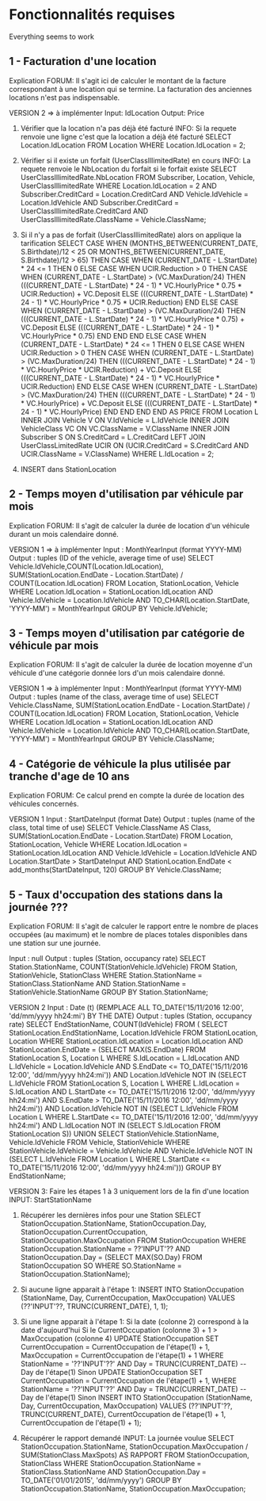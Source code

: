 Fonctionnalités requises
========================
Everything seems to work

1 - Facturation d'une location
------------------------------
Explication FORUM: Il s'agit ici de calculer le montant de la facture correspondant à une location qui se termine. La facturation des anciennes locations n'est pas indispensable.

<!-- VERSION 1 -->
<!-- Input : idLocationInput -->
<!-- Output : StartDate, MaxDuration, HourlyPrice, Deposit -->
<!-- 	SELECT StartDate, MaxDuration, HourlyPrice, Deposit -->
<!-- 	FROM VehicleClass, Vehicle, Location -->
<!-- 	WHERE Location.IdLocation = idLocationInput -->
<!-- 	AND VehicleClass.ClassName = Vehicle.ClassName -->
<!-- 	AND Location.IdVehicle = Vehicle.IdVehicle; -->

VERSION 2 => à implémenter
Input: IdLocation
Output: Price
1) Vérifier que la location n'a pas déjà été facturé
INFO: Si la requete renvoie une ligne c'est que la location a déjà été facturé
	SELECT	Location.IdLocation
	FROM	Location
	WHERE	Location.IdLocation = 2;

2) Vérifier si il existe un forfait (UserClassIllimitedRate) en cours
INFO: La requete renvoie le NbLocation du forfait si le forfait existe
	SELECT 	UserClassIllimitedRate.NbLocation
	FROM	Subscriber, Location, Vehicle, UserClassIllimitedRate
	WHERE 	Location.IdLocation = 2
	AND		Subscriber.CreditCard = Location.CreditCard
	AND		Vehicle.IdVehicle = Location.IdVehicle
	AND		Subscriber.CreditCard = UserClassIllimitedRate.CreditCard
	AND 	UserClassIllimitedRate.ClassName = Vehicle.ClassName;

3) Si il n'y a pas de forfait (UserClassIllimitedRate) alors on applique la tarification
	SELECT 	CASE WHEN (MONTHS_BETWEEN(CURRENT_DATE, S.Birthdate)/12 < 25 OR MONTHS_BETWEEN(CURRENT_DATE, S.Birthdate)/12 > 65)
				THEN
					CASE WHEN (CURRENT_DATE - L.StartDate) * 24 <= 1
						THEN 0
						ELSE
							CASE WHEN UCIR.Reduction > 0
								THEN
									CASE WHEN (CURRENT_DATE - L.StartDate) > (VC.MaxDuration/24)
										THEN (((CURRENT_DATE - L.StartDate) * 24 - 1) * VC.HourlyPrice * 0.75 * UCIR.Reduction) + VC.Deposit
										ELSE (((CURRENT_DATE - L.StartDate) * 24 - 1) * VC.HourlyPrice * 0.75 * UCIR.Reduction)
									END
								ELSE
									CASE WHEN (CURRENT_DATE - L.StartDate) > (VC.MaxDuration/24)
										THEN (((CURRENT_DATE - L.StartDate) * 24 - 1) * VC.HourlyPrice * 0.75) + VC.Deposit
										ELSE (((CURRENT_DATE - L.StartDate) * 24 - 1) * VC.HourlyPrice * 0.75)
									END
							END
					END
				ELSE
					CASE WHEN (CURRENT_DATE - L.StartDate) * 24 <= 1
						THEN 0
						ELSE
							CASE WHEN UCIR.Reduction > 0
								THEN
									CASE WHEN (CURRENT_DATE - L.StartDate) > (VC.MaxDuration/24)
										THEN (((CURRENT_DATE - L.StartDate) * 24 - 1) * VC.HourlyPrice * UCIR.Reduction) + VC.Deposit
										ELSE (((CURRENT_DATE - L.StartDate) * 24 - 1) * VC.HourlyPrice * UCIR.Reduction)
									END
								ELSE
								CASE WHEN (CURRENT_DATE - L.StartDate) > (VC.MaxDuration/24)
									THEN (((CURRENT_DATE - L.StartDate) * 24 - 1) * VC.HourlyPrice) + VC.Deposit
									ELSE (((CURRENT_DATE - L.StartDate) * 24 - 1) * VC.HourlyPrice)
								END
							END
					END
			END AS PRICE
	FROM Location L
	INNER JOIN Vehicle V ON V.IdVehicle = L.IdVehicle
	INNER JOIN VehicleClass VC ON VC.ClassName = V.ClassName
	INNER JOIN Subscriber S ON S.CreditCard = L.CreditCard
	LEFT JOIN UserClassLimitedRate UCIR ON (UCIR.CreditCard = S.CreditCard AND UCIR.ClassName = V.ClassName)
	WHERE L.IdLocation = 2;

4) INSERT dans StationLocation

2 - Temps moyen d'utilisation par véhicule par mois
---------------------------------------------------
Explication FORUM: Il s'agit de calculer la durée de location d'un véhicule durant un mois calendaire donné.

VERSION 1 => à implémenter
Input : MonthYearInput (format YYYY-MM)
Output : tuples (ID of the vehicle, average time of use)
	SELECT 	Vehicle.IdVehicle,COUNT(Location.IdLocation),
			SUM(StationLocation.EndDate - Location.StartDate) / COUNT(Location.IdLocation)
	FROM Location, StationLocation, Vehicle
	WHERE Location.IdLocation = StationLocation.IdLocation
	AND Vehicle.IdVehicle = Location.IdVehicle
	AND TO_CHAR(Location.StartDate, 'YYYY-MM') = MonthYearInput
	GROUP BY Vehicle.IdVehicle;

<!-- VERSION 2 -->
<!-- SELECT 	TO_CHAR(Location.StartDate, 'YYYY-MM') AS Month, -->
<!-- 		Vehicle.IdVehicle AS IdVehicle, -->
<!-- 		SUM(StationLocation.EndDate - Location.StartDate) / COUNT(Location.IdLocation) AS AverageDuration, -->
<!-- 		COUNT(Location.IdLocation) AS NbLocation -->
<!-- FROM Location, StationLocation, Vehicle -->
<!-- WHERE Location.IdLocation = StationLocation.IdLocation -->
<!-- AND Vehicle.IdVehicle = Location.IdVehicle -->
<!-- GROUP BY TO_CHAR(Location.StartDate, 'YYYY-MM'), Vehicle.IdVehicle; -->

3 - Temps moyen d'utilisation par catégorie de véhicule par mois
----------------------------------------------------------------
Explication FORUM: Il s'agit de calculer la durée de location moyenne d'un véhicule d'une catégorie donnée lors d'un mois calendaire donné.

VERSION 1 => à implémenter
Input : MonthYearInput (format YYYY-MM)
Output : tuples (name of the class, average time of use)
	SELECT 	Vehicle.ClassName,
			SUM(StationLocation.EndDate - Location.StartDate) / COUNT(Location.IdLocation)
	FROM Location, StationLocation, Vehicle
	WHERE Location.IdLocation = StationLocation.IdLocation
	AND Vehicle.IdVehicle = Location.IdVehicle
	AND TO_CHAR(Location.StartDate, 'YYYY-MM') = MonthYearInput
	GROUP BY Vehicle.ClassName;

<!-- VERSION 2 -->
<!-- SELECT 	TO_CHAR(Location.StartDate, 'YYYY-MM') AS Month, -->
<!-- 		Vehicle.ClassName AS VehicleClass, -->
<!-- 		SUM(StationLocation.EndDate - Location.StartDate) / COUNT(Location.IdLocation) AS AverageDuration, -->
<!-- 		COUNT(Location.IdLocation) AS NbLocation -->
<!-- FROM Location, StationLocation, Vehicle -->
<!-- WHERE Location.IdLocation = StationLocation.IdLocation -->
<!-- AND Vehicle.IdVehicle = Location.IdVehicle -->
<!-- GROUP BY TO_CHAR(Location.StartDate, 'YYYY-MM'), Vehicle.ClassName; -->

4 - Catégorie de véhicule la plus utilisée par tranche d'age de 10 ans
----------------------------------------------------------------------
Explication FORUM: Ce calcul prend en compte la durée de location des véhicules concernés.

VERSION 1
Input : StartDateInput (format Date)
Output : tuples (name of the class, total time of use)
	SELECT 	Vehicle.ClassName AS Class,
			SUM(StationLocation.EndDate - Location.StartDate)
	FROM Location, StationLocation, Vehicle
	WHERE Location.IdLocation = StationLocation.IdLocation
	AND Vehicle.IdVehicle = Location.IdVehicle
	AND Location.StartDate > StartDateInput
	AND StationLocation.EndDate < add_months(StartDateInput, 120)
	GROUP BY Vehicle.ClassName;

<!-- VERSION 2 -->
<!-- 	SELECT MAX(SUM(StationLocation.EndDate - Location.StartDate)) AS AverageDuration -->
<!-- 	FROM Location, StationLocation, Vehicle -->
<!-- 	WHERE Location.IdLocation = StationLocation.IdLocation -->
<!-- 	AND Vehicle.IdVehicle = Location.IdVehicle -->
<!-- 	AND Location.StartDate > add_months(CURRENT_DATE, -120) -->
<!-- 	GROUP BY Vehicle.ClassName; -->

5 - Taux d'occupation des stations dans la journée ???
--------------------------------------------------
Explication FORUM: Il s'agit de calculer le rapport entre le nombre de places occupées (au maximum) et le nombre de places totales disponibles dans une station sur une journée.

Input : null
Output : tuples (Station, occupancy rate)
	SELECT Station.StationName, COUNT(StationVehicle.IdVehicle)
	FROM Station, StationVehicle, StationClass
	WHERE Station.StationName = StationClass.StationName
	AND Station.StationName = StationVehicle.StationName
	GROUP BY Station.StationName;

VERSION 2
Input : Date (t) (REMPLACE ALL TO_DATE('15/11/2016 12:00', 'dd/mm/yyyy hh24:mi') BY THE DATE)
Output : tuples (Station, occupancy rate)
SELECT 	EndStationName,
		COUNT(IdVehicle)
FROM (	SELECT 	StationLocation.EndStationName,
				Location.IdVehicle
		FROM 	StationLocation, Location
		WHERE 	StationLocation.IdLocation = Location.IdLocation
		AND		StationLocation.EndDate = (SELECT MAX(S.EndDate)
											FROM 	StationLocation S, Location L
											WHERE 	S.IdLocation = L.IdLocation
											AND		L.IdVehicle = Location.IdVehicle
											AND 	S.EndDate <= TO_DATE('15/11/2016 12:00', 'dd/mm/yyyy hh24:mi'))
		AND	    Location.IdVehicle NOT IN (SELECT 	L.IdVehicle
											FROM 	StationLocation S, Location L
											WHERE	L.IdLocation = S.IdLocation
											AND		L.StartDate <= TO_DATE('15/11/2016 12:00', 'dd/mm/yyyy hh24:mi')
											AND		S.EndDate > TO_DATE('15/11/2016 12:00', 'dd/mm/yyyy hh24:mi'))
		AND		Location.IdVehicle NOT IN (SELECT 	L.IdVehicle
											FROM 	Location L
											WHERE	L.StartDate <= TO_DATE('15/11/2016 12:00', 'dd/mm/yyyy hh24:mi')
											AND		L.IdLocation NOT IN (SELECT S.IdLocation
																		FROM	StationLocation S))
		UNION
		SELECT	StationVehicle.StationName,
				Vehicle.IdVehicle
		FROM	Vehicle, StationVehicle
		WHERE	StationVehicle.IdVehicle = Vehicle.IdVehicle
		AND		Vehicle.IdVehicle NOT IN (SELECT 	L.IdVehicle
											FROM 	Location L
											WHERE 	L.StartDate <= TO_DATE('15/11/2016 12:00', 'dd/mm/yyyy hh24:mi')))
GROUP BY EndStationName;

VERSION 3:
Faire les étapes 1 à 3 uniquement lors de la fin d'une location
INPUT: StartStationName

1) Récupérer les dernières infos pour une Station
	SELECT  StationOccupation.StationName,
	        StationOccupation.Day,
	        StationOccupation.CurrentOccupation,
	        StationOccupation.MaxOccupation
	FROM    StationOccupation
	WHERE   StationOccupation.StationName = ??'INPUT'??
	AND     StationOccupation.Day = (SELECT MAX(SO.Day)
										FROM 	StationOccupation SO
										WHERE 	SO.StationName = StationOccupation.StationName);

2) Si aucune ligne apparait à l'étape 1:
	INSERT INTO StationOccupation (StationName, Day, CurrentOccupation, MaxOccupation)
	VALUES (??'INPUT'??, TRUNC(CURRENT_DATE), 1, 1);

3) Si une ligne apparait à l'étape 1:
	Si la date (colonne 2) correspond à la date d'aujourd'hui
		Si le CurrentOccupation (colonne 3) + 1 > MaxOccupation (colonne 4)
			UPDATE	StationOccupation
			SET 	CurrentOccupation = CurrentOccupation de l'étape(1) + 1,
					MaxOccupation = CurrentOccupation de l'étape(1) + 1
			WHERE 	StationName = '??'INPUT'??'
			AND 	Day = TRUNC(CURRENT_DATE) --Day de l'étape(1)
		Sinon
			UPDATE	StationOccupation
			SET 	CurrentOccupation = CurrentOccupation de l'étape(1) + 1,
			WHERE 	StationName = '??'INPUT'??'
			AND 	Day = TRUNC(CURRENT_DATE) --Day de l'étape(1)
	Sinon
		INSERT INTO StationOccupation (StationName, Day, CurrentOccupation, MaxOccupation)
		VALUES (??'INPUT'??, TRUNC(CURRENT_DATE), CurrentOccupation de l'étape(1) + 1, CurrentOccupation de l'étape(1) + 1);

4) Récupérer le rapport demandé
INPUT: La journée voulue
	SELECT	StationOccupation.StationName,
			StationOccupation.MaxOccupation / SUM(StationClass.MaxSpots) AS RAPPORT
	FROM 	StationOccupation, StationClass
	WHERE	StationOccupation.StationName = StationClass.StationName
	AND		StationOccupation.Day = TO_DATE('01/01/2015', 'dd/mm/yyyy')
	GROUP BY StationOccupation.StationName, StationOccupation.MaxOccupation;
